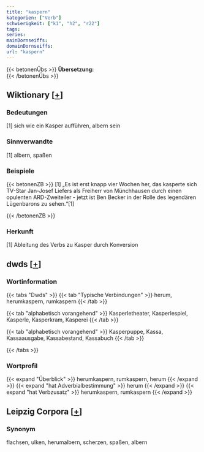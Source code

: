```yaml
---
title: "kaspern"
kategorien: ["Verb"]
schwierigkeit: ["k1", "h2", "r22"]
tags:
series:
mainDornseiffs:
domainDornseiffs:
url: "kaspern"
---
```


{{< betonenÜbs >}}
**Übersetzung:**  
{{< /betonenÜbs >}}

## Wiktionary [[+](https://de.wiktionary.org/wiki/kaspern)]

### Bedeutungen
[1] sich wie ein Kasper aufführen, albern sein  

### Sinnverwandte
[1] albern, spaßen  

### Beispiele
{{< betonenZB >}}
[1] „Es ist erst knapp vier Wochen her, das kasperte sich TV-Star Jan-Josef Liefers als Freiherr von Münchhausen durch einen opulenten ARD-Zweiteiler - jetzt ist Ben Becker in der Rolle des legendären Lügenbarons zu sehen.“[1]  

{{< /betonenZB >}}
### Herkunft
[1] Ableitung des Verbs zu Kasper durch Konversion  



## dwds [[+](https://www.dwds.de/wb/kaspern)]

### Wortinformation
{{< tabs "Dwds" >}}
{{< tab "Typische Verbindungen" >}}
herum, herumkaspern, rumkaspern
{{< /tab >}}

{{< tab "alphabetisch vorangehend" >}}
Kasperletheater, Kasperlespiel, Kasperle, Kasperkram, Kasperei
{{< /tab >}}

{{< tab "alphabetisch vorangehend" >}}
Kasperpuppe, Kassa, Kassaausgabe, Kassabestand, Kassabuch
{{< /tab >}}

{{< /tabs >}}

### Wortprofil
{{< expand "Überblick" >}} herumkaspern, rumkaspern, herum {{< /expand >}}
{{< expand "hat Adverbialbestimmung" >}} herum {{< /expand >}}
{{< expand "hat Verbzusatz" >}} herumkaspern, rumkaspern {{< /expand >}}

## Leipzig Corpora [[+](https://corpora.uni-leipzig.de/en/res?word=kaspern&corpusId=deu_newscrawl-public_2018)]


### Synonym
flachsen, ulken, herumalbern, scherzen, spaßen, albern

